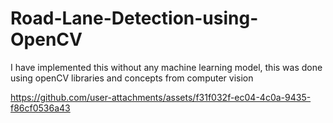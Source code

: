# Road-Lane-Detection-using-OpenCV

I have implemented this without any machine learning model, this was done using openCV libraries and concepts from computer vision

https://github.com/user-attachments/assets/f31f032f-ec04-4c0a-9435-f86cf0536a43

